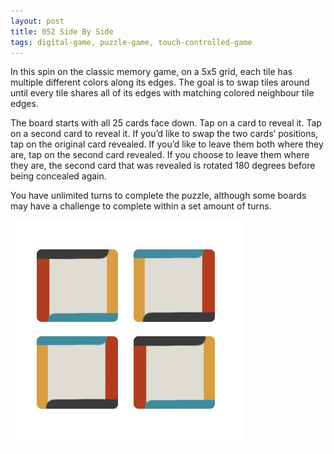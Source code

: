 ```yaml
---
layout: post
title: 052 Side By Side
tags: digital-game, puzzle-game, touch-controlled-game
---
```

In this spin on the classic memory game, on a 5x5 grid, each tile has multiple different colors along its edges. The goal is to swap tiles around until every tile shares all of its edges with matching colored neighbour tile edges.

The board starts with all 25 cards face down. Tap on a card to reveal it. Tap on a second card to reveal it. If you’d like to swap the two cards’ positions, tap on the original card revealed. If you’d like to leave them both where they are, tap on the second card revealed. If you choose to leave them where they are, the second card that was revealed is rotated 180 degrees before being concealed again.

You have unlimited turns to complete the puzzle, although some boards may have a challenge to complete within a set amount of turns.



![sidebysideimage](/img/games/052_Side_By_Side.jpg "Side By Side Image")

